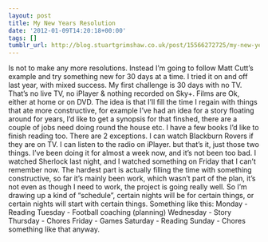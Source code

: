 ```yaml
---
layout: post
title: My New Years Resolution
date: '2012-01-09T14:20:18+00:00'
tags: []
tumblr_url: http://blog.stuartgrimshaw.co.uk/post/15566272725/my-new-years-resolution
---
```

Is not to make any more resolutions.
Instead I’m going to follow Matt Cutt’s example and try something new for 30 days at a time. I tried it on and off last year, with mixed success.
My first challenge is 30 days with no TV. That’s no live TV, no iPlayer & nothing recorded on Sky+. Films are Ok, either at home or on DVD.
The idea is that I’ll fill the time I regain with things that ate more constructive, for example I’ve had an idea for a story floating around for years, I’d like to get a synopsis for that finshed, there are a couple of jobs need doing round the house etc. I have a few books I’d like to finish reading too.
There are 2 exceptions.
I can watch Blackburn Rovers if they are on TV.
I can listen to the radio on iPlayer.
but that’s it, just those two things.
I’ve been doing it for almost a week now, and it’s not been too bad. I watched Sherlock last night, and I watched something on Friday that I can’t remember now.
The hardest part is actually filling the time with something constructive, so far it’s mainly been work, which wasn’t part of the plan, it’s not even as though I need to work, the project is going really well.
So I’m drawing up a kind of “schedule”, certain nights will be for certain things, or certain nights will start with certain things. Something like this:
Monday - Reading
Tuesday - Football coaching (planning)
Wednesday - Story
Thursday - Chores
Friday - Games
Saturday - Reading
Sunday - Chores
something like that anyway.
